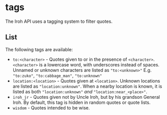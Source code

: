 # tags

The Iroh API uses a tagging system to filter quotes.

## List

The following tags are available:

-   `to:<character>` - Quotes given to or in the presence of `<character>`. `<character>` is a lowercase word, with underscores instead of spaces. Unnamed or unknown characters are listed as `"to:<unknown>"` E.g. `"to:zuko"`, `"to:cabbage_man"`, `"to:unknown"`
-   `location:<location>` - Quotes given at `<location>`. Unknown locations are listed as `"location:unknown"`. When a nearby location is known, it is listed as both `"location:unknown"` _and_ `"location:near_<place>"`.
-   `iroh_jr` - Quotes given not by Uncle Iroh, but by his grandson General Iroh. By default, this tag is hidden in random quotes or quote lists.
-   `wisdom` - Quotes intended to be wise.
